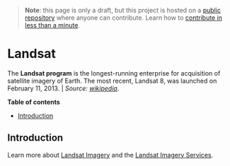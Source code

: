 > **Note**: this page is only a draft, but this project is hosted on a [public repository](https://github.com/hhkaos/awesome-arcgis) where anyone can contribute. Learn how to [contribute in less than a minute](https://github.com/hhkaos/awesome-arcgis/blob/master/CONTRIBUTING.md#contributions).

# Landsat

The **Landsat program** is the longest-running enterprise for acquisition of satellite imagery of Earth. The most recent, Landsat 8, was launched on February 11, 2013. | *Source:  [wikipedia](https://en.wikipedia.org/wiki/Landsat_program)*.

<!-- START doctoc generated TOC please keep comment here to allow auto update -->
<!-- DON'T EDIT THIS SECTION, INSTEAD RE-RUN doctoc TO UPDATE -->
**Table of contents**

- [Introduction](#introduction)

<!-- END doctoc generated TOC please keep comment here to allow auto update -->

## Introduction

Learn more about [Landsat Imagery](http://www.esri.com/software/landsat-imagery) and the [Landsat Imagery Services](http://www.esri.com/software/landsat-imagery/image-services).
